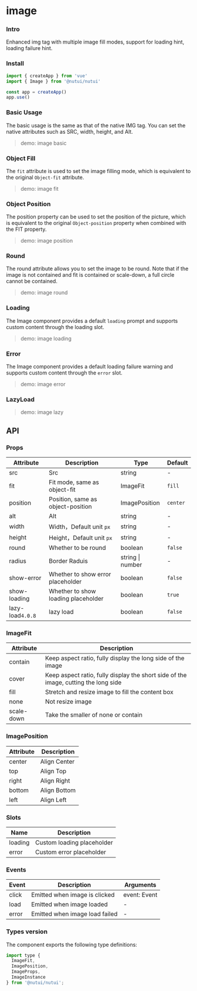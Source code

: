 # image

### Intro

Enhanced img tag with multiple image fill modes, support for loading hint, loading failure hint.

### Install

```js
import { createApp } from 'vue'
import { Image } from '@nutui/nutui'

const app = createApp()
app.use()
```

### Basic Usage

The basic usage is the same as that of the native IMG tag. You can set the native attributes such as SRC, width, height, and Alt.

> demo: image basic

### Object Fill

The `fit` attribute is used to set the image filling mode, which is equivalent to the original `Object-fit` attribute.

> demo: image fit

### Object Position

The position property can be used to set the position of the picture, which is equivalent to the original `Object-position` property when combined with the FIT property.

> demo: image position

### Round

The round attribute allows you to set the image to be round. Note that if the image is not contained and fit is contained or scale-down, a full circle cannot be contained.

> demo: image round

### Loading

The Image component provides a default `loading` prompt and supports custom content through the loading slot.

> demo: image loading

### Error

The Image component provides a default loading failure warning and supports custom content through the `error` slot.

> demo: image error

### LazyLoad

> demo: image lazy

## API

### Props

| Attribute | Description | Type | Default |
| --- | --- | --- | --- |
| src | Src | string | - |
| fit | Fit mode, same as object-fit | ImageFit | `fill` |
| position | Position, same as object-position | ImagePosition | `center` |
| alt | Alt | string | - |
| width | Width，Default unit `px` | string | - |
| height | Height，Default unit `px` | string | - |
| round | Whether to be round | boolean | `false` |
| radius | Border Raduis | string \| number | - |
| show-error | Whether to show error placeholder | boolean | `false` |
| show-loading | Whether to show loading placeholder | boolean | `true` |
| lazy-load`4.0.8` | lazy load | boolean | `false` |

### ImageFit

| Attribute | Description |
| --- | --- |
| contain | Keep aspect ratio, fully display the long side of the image |
| cover | Keep aspect ratio, fully display the short side of the image, cutting the long side |
| fill | Stretch and resize image to fill the content box |
| none | Not resize image |
| scale-down | Take the smaller of none or contain |

### ImagePosition

| Attribute | Description |
| --- | --- |
| center | Align Center |
| top | Align Top |
| right | Align Right |
| bottom | Align Bottom |
| left | Align Left |

### Slots

| Name | Description |
| --- | --- |
| loading | Custom loading placeholder |
| error | Custom error placeholder |

### Events

| Event | Description | Arguments |
| --- | --- | --- |
| click | Emitted when image is clicked | event: Event |
| load | Emitted when image loaded | - |
| error | Emitted when image load failed | - |

### Types version

The component exports the following type definitions:

```js
import type {
  ImageFit,
  ImagePosition,
  ImageProps,
  ImageInstance
} from '@nutui/nutui';
```
